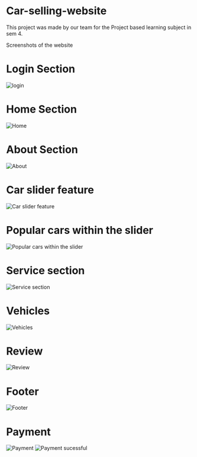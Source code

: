 # Car-selling-website
This project was made by our team for the Project based learning subject in sem 4. 

Screenshots of the website

# Login Section
![login](https://user-images.githubusercontent.com/100488149/226203494-ba6756df-f37e-4d77-bad9-9f1685843e1d.png)

# Home Section
![Home](https://user-images.githubusercontent.com/100488149/226203777-4491d295-033e-451a-be60-25f41ba51f39.png)

# About Section
![About](https://user-images.githubusercontent.com/100488149/226203827-d5da45e9-45e5-4b4b-abc4-0eae34be9cec.png)

# Car slider feature
![Car slider feature](https://user-images.githubusercontent.com/100488149/226203862-cad6c042-1d5e-43c8-bcee-6b8fd0180197.png)

# Popular cars within the slider
![Popular cars within the slider](https://user-images.githubusercontent.com/100488149/226203939-24e4a677-9006-43af-8f51-0b80d2955dcc.png)

# Service section
![Service section](https://user-images.githubusercontent.com/100488149/226203888-ff78361d-bd34-4238-b406-49564816ab24.png)

# Vehicles
![Vehicles](https://user-images.githubusercontent.com/100488149/226203983-77a31a99-9f49-4345-bf05-3ea6101c62b3.png)

# Review
![Review](https://user-images.githubusercontent.com/100488149/226204000-7807514e-4319-4425-a707-5dab834a27d7.png)

# Footer
![Footer](https://user-images.githubusercontent.com/100488149/226204029-78eb229e-7429-47df-9b5d-05cea8cfbdfa.png)

# Payment
![Payment](https://user-images.githubusercontent.com/100488149/226204059-1f137323-cbd9-42e9-a3bc-0e5bed056f38.png)
![Payment sucessful](https://user-images.githubusercontent.com/100488149/226204074-ad6fd089-9bbd-4eef-a991-bf6631d606db.png)



